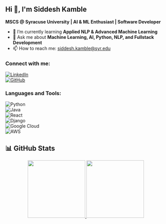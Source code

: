 ## Hi 👋, I'm Siddesh Kamble  
**MSCS @ Syracuse University | AI & ML Enthusiast | Software Developer**  

- 🌱 I’m currently learning **Applied NLP & Advanced Machine Learning**  
- 💬 Ask me about **Machine Learning, AI, Python, NLP, and Fullstack Development**  
- 📫 How to reach me: [siddesh.kamble@syr.edu](mailto:siddesh.kamble@syr.edu)  

### Connect with me:  
[![LinkedIn](https://img.shields.io/badge/LinkedIn-blue?style=flat&logo=linkedin)](https://linkedin.com/in/siddeshkamble)  
[![GitHub](https://img.shields.io/badge/GitHub-black?style=flat&logo=github)](https://github.com/SiddeshKamble)  

### Languages and Tools:  
![Python](https://img.shields.io/badge/Python-3776AB?style=flat&logo=python&logoColor=white)  
![Java](https://img.shields.io/badge/Java-007396?style=flat&logo=java&logoColor=white)  
![React](https://img.shields.io/badge/React-61DAFB?style=flat&logo=react&logoColor=black)  
![Django](https://img.shields.io/badge/Django-092E20?style=flat&logo=django&logoColor=white)  
![Google Cloud](https://img.shields.io/badge/GCP-4285F4?style=flat&logo=google-cloud&logoColor=white)  
![AWS](https://img.shields.io/badge/AWS-FF9900?style=flat&logo=amazon-aws&logoColor=white)  

## 📊 GitHub Stats  

<div align="center">
  <a href="https://github.com/SiddeshKamble">
    <img height="180em" src="https://github-readme-stats.vercel.app/api?username=SiddeshKamble&show_icons=true&theme=dark&count_private=true"/>
    <img height="180em" src="https://github-readme-stats.vercel.app/api/top-langs/?username=SiddeshKamble&layout=compact&theme=dark"/>
  </a>
</div>


